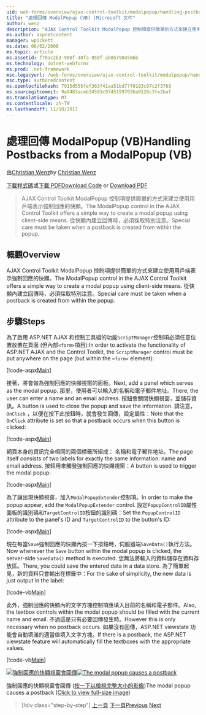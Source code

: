 ```yaml
---
uid: web-forms/overview/ajax-control-toolkit/modalpopup/handling-postbacks-from-a-modalpopup-vb
title: "處理回傳 ModalPopup (VB) |Microsoft 文件"
author: wenz
description: "AJAX Control Toolkit ModalPopup 控制項提供簡單的方式來建立使用用戶端表示強制回應的快顯。 必須採取特別注意，當 pos..."
ms.author: aspnetcontent
manager: wpickett
ms.date: 06/02/2008
ms.topic: article
ms.assetid: f70ac2b3-900f-40fa-858f-ab057904506b
ms.technology: dotnet-webforms
ms.prod: .net-framework
msc.legacyurl: /web-forms/overview/ajax-control-toolkit/modalpopup/handling-postbacks-from-a-modalpopup-vb
msc.type: authoredcontent
ms.openlocfilehash: 7915d555fef363f41aa51bd77f0183c97c2f3769
ms.sourcegitcommit: 9a9483aceb34591c97451997036a9120c3fe2baf
ms.translationtype: MT
ms.contentlocale: zh-TW
ms.lasthandoff: 11/10/2017
---
```

<a name="handling-postbacks-from-a-modalpopup-vb"></a><span data-ttu-id="85e9d-104">處理回傳 ModalPopup (VB)</span><span class="sxs-lookup"><span data-stu-id="85e9d-104">Handling Postbacks from a ModalPopup (VB)</span></span>
====================
<span data-ttu-id="85e9d-105">由[Christian Wenz](https://github.com/wenz)</span><span class="sxs-lookup"><span data-stu-id="85e9d-105">by [Christian Wenz](https://github.com/wenz)</span></span>

<span data-ttu-id="85e9d-106">[下載程式碼](http://download.microsoft.com/download/2/4/0/24052038-f942-4336-905b-b60ae56f0dd5/ModalPopup3.vb.zip)或[下載 PDF](http://download.microsoft.com/download/b/6/a/b6ae89ee-df69-4c87-9bfb-ad1eb2b23373/modalpopup3VB.pdf)</span><span class="sxs-lookup"><span data-stu-id="85e9d-106">[Download Code](http://download.microsoft.com/download/2/4/0/24052038-f942-4336-905b-b60ae56f0dd5/ModalPopup3.vb.zip) or [Download PDF](http://download.microsoft.com/download/b/6/a/b6ae89ee-df69-4c87-9bfb-ad1eb2b23373/modalpopup3VB.pdf)</span></span>

> <span data-ttu-id="85e9d-107">AJAX Control Toolkit ModalPopup 控制項提供簡單的方式來建立使用用戶端表示強制回應的快顯。</span><span class="sxs-lookup"><span data-stu-id="85e9d-107">The ModalPopup control in the AJAX Control Toolkit offers a simple way to create a modal popup using client-side means.</span></span> <span data-ttu-id="85e9d-108">從快顯內建立回傳時，必須採取特別注意。</span><span class="sxs-lookup"><span data-stu-id="85e9d-108">Special care must be taken when a postback is created from within the popup.</span></span>


## <a name="overview"></a><span data-ttu-id="85e9d-109">概觀</span><span class="sxs-lookup"><span data-stu-id="85e9d-109">Overview</span></span>

<span data-ttu-id="85e9d-110">AJAX Control Toolkit ModalPopup 控制項提供簡單的方式來建立使用用戶端表示強制回應的快顯。</span><span class="sxs-lookup"><span data-stu-id="85e9d-110">The ModalPopup control in the AJAX Control Toolkit offers a simple way to create a modal popup using client-side means.</span></span> <span data-ttu-id="85e9d-111">從快顯內建立回傳時，必須採取特別注意。</span><span class="sxs-lookup"><span data-stu-id="85e9d-111">Special care must be taken when a postback is created from within the popup.</span></span>

## <a name="steps"></a><span data-ttu-id="85e9d-112">步驟</span><span class="sxs-lookup"><span data-stu-id="85e9d-112">Steps</span></span>

<span data-ttu-id="85e9d-113">為了啟用 ASP.NET AJAX 和控制工具組的功能`ScriptManager`控制項必須任意位置放置在頁面 (但內部`<form>`項目):</span><span class="sxs-lookup"><span data-stu-id="85e9d-113">In order to activate the functionality of ASP.NET AJAX and the Control Toolkit, the `ScriptManager` control must be put anywhere on the page (but within the `<form>` element):</span></span>

[!code-aspx[Main](handling-postbacks-from-a-modalpopup-vb/samples/sample1.aspx)]

<span data-ttu-id="85e9d-114">接著，將會做為強制回應的快顯視窗的面板。</span><span class="sxs-lookup"><span data-stu-id="85e9d-114">Next, add a panel which serves as the modal popup.</span></span> <span data-ttu-id="85e9d-115">那里，使用者可以輸入的名稱和電子郵件地址。</span><span class="sxs-lookup"><span data-stu-id="85e9d-115">There, the user can enter a name and an email address.</span></span> <span data-ttu-id="85e9d-116">按鈕會關閉快顯視窗，並儲存資訊。</span><span class="sxs-lookup"><span data-stu-id="85e9d-116">A button is used to close the popup and save the information.</span></span> <span data-ttu-id="85e9d-117">請注意， `OnClick` ，以便在按下此按鈕時，就會發生回傳，設定屬性：</span><span class="sxs-lookup"><span data-stu-id="85e9d-117">Note that the `OnClick` attribute is set so that a postback occurs when this button is clicked:</span></span>

[!code-aspx[Main](handling-postbacks-from-a-modalpopup-vb/samples/sample2.aspx)]

<span data-ttu-id="85e9d-118">網頁本身的資訊完全相同的兩個標籤所組成： 名稱和電子郵件地址。</span><span class="sxs-lookup"><span data-stu-id="85e9d-118">The page itself consists of two labels for exactly the same information: name and email address.</span></span> <span data-ttu-id="85e9d-119">按鈕用來觸發強制回應的快顯視窗：</span><span class="sxs-lookup"><span data-stu-id="85e9d-119">A button is used to trigger the modal popup:</span></span>

[!code-aspx[Main](handling-postbacks-from-a-modalpopup-vb/samples/sample3.aspx)]

<span data-ttu-id="85e9d-120">為了讓出現快顯視窗，加入`ModalPopupExtender`控制項。</span><span class="sxs-lookup"><span data-stu-id="85e9d-120">In order to make the popup appear, add the `ModalPopupExtender` control.</span></span> <span data-ttu-id="85e9d-121">設定`PopupControlID`屬性面板的識別碼和`TargetControlID`按鈕的識別碼：</span><span class="sxs-lookup"><span data-stu-id="85e9d-121">Set the `PopupControlID` attribute to the panel's ID and `TargetControlID` to the button's ID:</span></span>

[!code-aspx[Main](handling-postbacks-from-a-modalpopup-vb/samples/sample4.aspx)]

<span data-ttu-id="85e9d-122">現在每當`Save`強制回應的快顯內按一下按鈕時，伺服器端`SaveData()`執行方法。</span><span class="sxs-lookup"><span data-stu-id="85e9d-122">Now whenever the `Save` button within the modal popup is clicked, the server-side `SaveData()` method is executed.</span></span> <span data-ttu-id="85e9d-123">您無法將輸入的資料儲存在資料存放區。</span><span class="sxs-lookup"><span data-stu-id="85e9d-123">There, you could save the entered data in a data store.</span></span> <span data-ttu-id="85e9d-124">為了簡單起見，新的資料只會輸出在標籤中：</span><span class="sxs-lookup"><span data-stu-id="85e9d-124">For the sake of simplicity, the new data is just output in the label:</span></span>

[!code-vb[Main](handling-postbacks-from-a-modalpopup-vb/samples/sample5.vb)]

<span data-ttu-id="85e9d-125">此外，強制回應的快顯內的文字方塊控制項應填入目前的名稱和電子郵件。</span><span class="sxs-lookup"><span data-stu-id="85e9d-125">Also, the textbox controls within the modal popup should be filled with the current name and email.</span></span> <span data-ttu-id="85e9d-126">不過這是只有必要回傳發生時。</span><span class="sxs-lookup"><span data-stu-id="85e9d-126">However this is only necessary when no postback occurs.</span></span> <span data-ttu-id="85e9d-127">如果沒有回傳，ASP.NET viewstate 功能會自動填滿的適當值填入文字方塊。</span><span class="sxs-lookup"><span data-stu-id="85e9d-127">If there is a postback, the ASP.NET viewstate feature will automatically fill the textboxes with the appropriate values.</span></span>

[!code-vb[Main](handling-postbacks-from-a-modalpopup-vb/samples/sample6.vb)]


<span data-ttu-id="85e9d-128">[![強制回應的快顯視窗會回傳](handling-postbacks-from-a-modalpopup-vb/_static/image2.png)](handling-postbacks-from-a-modalpopup-vb/_static/image1.png)</span><span class="sxs-lookup"><span data-stu-id="85e9d-128">[![The modal popup causes a postback](handling-postbacks-from-a-modalpopup-vb/_static/image2.png)](handling-postbacks-from-a-modalpopup-vb/_static/image1.png)</span></span>

<span data-ttu-id="85e9d-129">強制回應的快顯視窗會回傳 ([按一下以檢視完整大小的影像](handling-postbacks-from-a-modalpopup-vb/_static/image3.png))</span><span class="sxs-lookup"><span data-stu-id="85e9d-129">The modal popup causes a postback ([Click to view full-size image](handling-postbacks-from-a-modalpopup-vb/_static/image3.png))</span></span>

>[!div class="step-by-step"]
<span data-ttu-id="85e9d-130">[上一頁](using-modalpopup-with-a-repeater-control-vb.md)
[下一頁](positioning-a-modalpopup-vb.md)</span><span class="sxs-lookup"><span data-stu-id="85e9d-130">[Previous](using-modalpopup-with-a-repeater-control-vb.md)
[Next](positioning-a-modalpopup-vb.md)</span></span>
